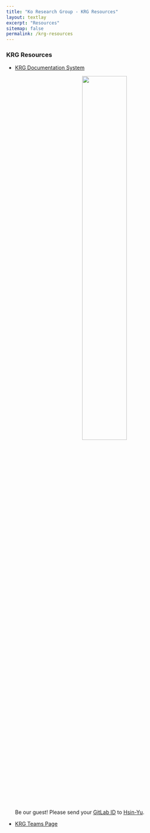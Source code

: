 ```yaml
---
title: "Ko Research Group - KRG Resources"
layout: textlay
excerpt: "Resources"
sitemap: false
permalink: /krg-resources
---
```


### KRG Resources

  - [KRG Documentation System](https://docs.ko-research.org/)

    <center>
    <a href="https://docs.ko-research.org/">
      <img src="{{ site.url }}{{ site.baseurl }}/images/docpic/krg-wiki.webp" width="50%">
    </a>
    </center>

    Be our guest! Please send your [GitLab ID](https://gitlab.com/users/sign_up) to [Hsin-Yu](mailto:hsin-yu.ko@unt.edu).

  - [KRG Teams Page](https://teams.microsoft.com/l/channel/19%3a-A-EbmV8yIKIOEzuJ9nPIc3PxEQ-v3QOMm8qFYmzI-w1%40thread.tacv2/General?groupId=5835056d-9cc3-4168-b05b-5daec2330794&tenantId=70de1992-07c6-480f-a318-a1afcba03983)

<!--  - Software -->

<!--  - Research Archives -->
